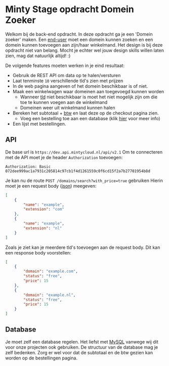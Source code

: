 <p align="center"><h1>Minty Stage opdracht Domein Zoeker</h1></p>

Welkom bij de back-end opdracht. In deze opdracht ga je een 'Domein zoeker' maken. Een [end-user](https://en.wikipedia.org/wiki/End_user) moet een domein kunnen zoeken en een domein kunnen toevoegen aan zijn/haar winkelmand. Het design is bij deze opdracht niet van belang. Mocht je echter wel jouw design skills willen laten zien, mag dat natuurlijk altijd! :)

De volgende features moeten werken in je eind resultaat:
- Gebruik de REST API om data op te halen/versturen
- Laat tenminste `10` verschillende tld's zien met prijzen
- In de web pagina aangeven of het domein beschikbaar is of niet.
- Maak een winkelwagen waar domeinen aan toegevoegd kunnen worden
    - Wanneer [tld](https://www.semrush.com/blog/top-level-domains/) niet beschikbaar is moet het niet mogelijk zijn om die toe te kunnen voegen aan de winkelmand
    - Domeinen weer uit winkelmand kunnen halen
- Bereken het subtotaal + [btw](https://en.wikipedia.org/wiki/Value-added_tax) en laat deze op de checkout pagina zien.
    - Voeg een bestelling toe aan een database (klik [hier](#database) voor meer info)
- Een lijst met bestellingen.


## API
De base url is `https://dev.api.mintycloud.nl/api/v2.1`
Om te connecteren met de API moet je de header `Authorization` toevoegen:
```
Authorization: Basic 072dee999ac1a7931c205814c97cb1f4d1261559c0f6cd15f2a7b27701954b8d
```

Je kan nu de route `POST /domains/search?with_price=true` gebruiken
Hierin moet je een request body ([json](https://www.json.org/)) meegeven:
```json
[
    {
        "name": "example",
        "extension": "com"
    },
    {
        "name": "example",
        "extension": "nl"
    }
]
```

Zoals je ziet kan je meerdere tld's toevoegen aan de request body.
Dit kan een response body voorstellen:

```json
[
    {
        "domain": "example.com",
        "status": "free",
        "price": 15
    },
    {
        "domain": "example.nl",
        "status": "free",
        "price": 15
    }
]
```

## Database
Je moet zelf een database regelen. Het liefst met [MySQL](https://www.mysql.com/) vanwege wij dit voor onze projecten ook gebruiken. De structuur van de database mag je zelf bedenken. Zorg er wel voor dat de subtotaal en de btw gezien kan worden op de bestellingen pagina.
